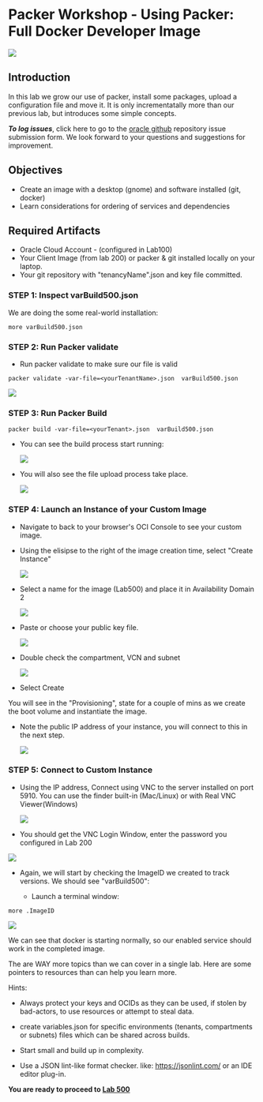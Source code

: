 # Packer Workshop - Using Packer:  Full Docker Developer Image 

![](images/WorkshopHeader/500.png)

## Introduction

In this lab we grow our use of packer, install some packages, upload a configuration file and move it.  It is only incrementatally more than our previous lab, but introduces some simple concepts.
 

***To log issues***, click here to go to the [ oracle github](https://github.com/oracle/learning-library/issues/new) repository issue submission form. We look forward to your questions and suggestions for improvement.

## Objectives

- Create an image with a desktop (gnome) and software installed (git, docker)
- Learn considerations for ordering of services and dependencies

## Required Artifacts

- Oracle Cloud Account - (configured in Lab100)
- Your Client Image (from lab 200) or packer & git installed locally on your laptop.
- Your git repository with "tenancyName".json and key file committed.

### **STEP 1**: Inspect varBuild500.json

We are doing the some real-world installation:

```
more varBuild500.json 
```
### **STEP 2**: Run Packer validate

- Run packer validate to make sure our file is valid
```
packer validate -var-file=<yourTenantName>.json  varBuild500.json
```

  ![](images/Lab500/2.1.png)

### **STEP 3**: Run Packer Build

```
packer build -var-file=<yourTenant>.json  varBuild500.json
```
- You can see the build process start running:

   ![](images/Lab500/5.png)

- You will also see the file upload process take place.
  
   ![](images/Lab500/10.png)
 
### **STEP 4**: Launch an Instance of your Custom Image

- Navigate to back to your browser's OCI Console to see your custom image.

- Using the elisipse to the right of the image creation time, select "Create Instance" 

  ![](images/Lab500/11.png)

- Select a name for the image (Lab500) and place it in Availability Domain 2 

  ![](images/Lab500/14.png)

- Paste or choose your public key file.

  ![](images/Lab400/13.png)

- Double check the compartment, VCN and subnet  

  ![](images/Lab500/15.png)

- Select Create

  
You will see in the "Provisioning", state for a couple of mins as we create the boot volume and instantiate the image.  

- Note the public IP address of your instance, you will connect to this in the next step.

  ![](images/Lab500/12.png)

### **STEP 5**: Connect to Custom Instance

- Using the IP address, Connect using VNC to the server installed on port 5910.  You can use the finder built-in (Mac/Linux) or with Real VNC Viewer(Windows)

  ![](images/Lab500/13.png)

- You should get the VNC Login Window, enter the password you configured in Lab 200

![](images/Lab500/16.png)

- Again, we will start by checking the ImageID we created to track versions.  We should see "varBuild500":

  - Launch a terminal window:

```
more .ImageID
```

  ![](images/Lab500/20.png)

 

We can see that docker is starting normally, so our enabled service should work in the completed image.

The are WAY more topics than we can cover in a single lab. Here are some pointers to resources than can help you learn more.

 Hints:
  - Always protect your keys and OCIDs as they can be used, if stolen by bad-actors, to use resources or attempt to steal data.

  - create variables.json for specific environments (tenants, compartments or subnets) files which can be shared across builds.
  
  - Start small and build up in complexity.

  - Use a JSON lint-like format checker. like: https://jsonlint.com/ or an IDE editor plug-in.

**You are ready to proceed to [Lab 500](Lab500.md)**